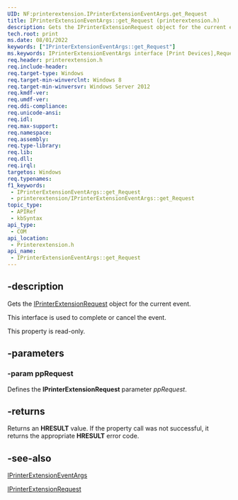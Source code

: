 ```yaml
---
UID: NF:printerextension.IPrinterExtensionEventArgs.get_Request
title: IPrinterExtensionEventArgs::get_Request (printerextension.h)
description: Gets the IPrinterExtensionRequest object for the current event.
tech.root: print
ms.date: 08/01/2022
keywords: ["IPrinterExtensionEventArgs::get_Request"]
ms.keywords: IPrinterExtensionEventArgs interface [Print Devices],Request property, IPrinterExtensionEventArgs.Request, IPrinterExtensionEventArgs.get_Request, IPrinterExtensionEventArgs::Request, IPrinterExtensionEventArgs::get_Request, Request property [Print Devices], Request property [Print Devices],IPrinterExtensionEventArgs interface, get_Request, print.iprinterextensioneventargs_request, printerextension/IPrinterExtensionEventArgs::Request, printerextension/IPrinterExtensionEventArgs::get_Request
req.header: printerextension.h
req.include-header: 
req.target-type: Windows
req.target-min-winverclnt: Windows 8
req.target-min-winversvr: Windows Server 2012
req.kmdf-ver: 
req.umdf-ver: 
req.ddi-compliance: 
req.unicode-ansi: 
req.idl: 
req.max-support: 
req.namespace: 
req.assembly: 
req.type-library: 
req.lib: 
req.dll: 
req.irql: 
targetos: Windows
req.typenames: 
f1_keywords:
 - IPrinterExtensionEventArgs::get_Request
 - printerextension/IPrinterExtensionEventArgs::get_Request
topic_type:
 - APIRef
 - kbSyntax
api_type:
 - COM
api_location:
 - Printerextension.h
api_name:
 - IPrinterExtensionEventArgs::get_Request
---
```


## -description

Gets the [IPrinterExtensionRequest](/windows-hardware/drivers/ddi/printerextension/nn-printerextension-iprinterextensionrequest) object for the current event.

This interface is used to complete or cancel the event.

This property is read-only.

## -parameters

### -param ppRequest

Defines the **IPrinterExtensionRequest** parameter *ppRequest*.

## -returns

Returns an **HRESULT** value. If the property call was not successful, it returns the appropriate **HRESULT** error code.

## -see-also

[IPrinterExtensionEventArgs](/windows-hardware/drivers/ddi/printerextension/nn-printerextension-iprinterextensioneventargs)

[IPrinterExtensionRequest](/windows-hardware/drivers/ddi/printerextension/nn-printerextension-iprinterextensionrequest)
